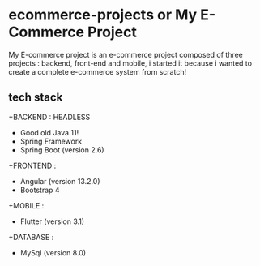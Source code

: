 # ecommerce-projects or My E-Commerce Project

My E-commerce project is an e-commerce project composed of three projects : backend, front-end and mobile, i started it because i wanted to create a complete e-commerce system from scratch!


## tech stack
+BACKEND : HEADLESS
- Good old Java 11!
- Spring Framework 
- Spring Boot (version 2.6)

+FRONTEND :
- Angular (version 13.2.0)
- Bootstrap 4

+MOBILE : 
- Flutter (version 3.1)

+DATABASE :
- MySql (version 8.0)

